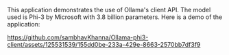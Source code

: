 This application demonstrates the use of Ollama's client API. The model used is Phi-3 by Microsoft with 3.8 billion parameters.
Here is a demo of the application: 


https://github.com/sambhavKhanna/Ollama-phi3-client/assets/125531539/155dd0be-233a-429e-8663-2570bb7df3f9

